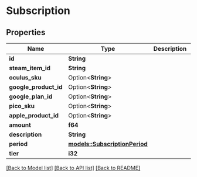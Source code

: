# Subscription

## Properties

Name | Type | Description | Notes
------------ | ------------- | ------------- | -------------
**id** | **String** |  | 
**steam_item_id** | **String** |  | 
**oculus_sku** | Option<**String**> |  | [optional]
**google_product_id** | Option<**String**> |  | [optional]
**google_plan_id** | Option<**String**> |  | [optional]
**pico_sku** | Option<**String**> |  | [optional]
**apple_product_id** | Option<**String**> |  | [optional]
**amount** | **f64** |  | 
**description** | **String** |  | 
**period** | [**models::SubscriptionPeriod**](SubscriptionPeriod.md) |  | 
**tier** | **i32** |  | 

[[Back to Model list]](../README.md#documentation-for-models) [[Back to API list]](../README.md#documentation-for-api-endpoints) [[Back to README]](../README.md)


